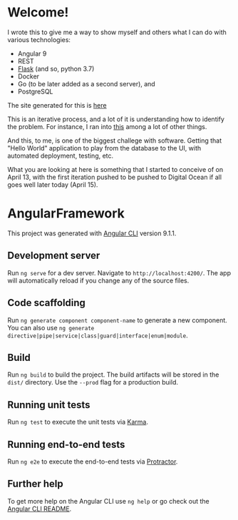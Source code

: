 # Welcome!
I wrote this to give me a way to show myself and others what I can do with various technologies:
- Angular 9
- REST
- [Flask](https://github.com/mtoback/flask_webserver)  (and so, python 3.7)
- Docker
- Go (to be later added as a second server), and 
- PostgreSQL

The site generated for this is [here](http://www.iamasoftwareengineer.tech)

This is an iterative process, and a lot of it is understanding how to identify the problem. For instance, I ran into [this](https://github.com/popperjs/popper-core/issues/429) among a lot of other things.

And this, to me, is one of the biggest challege with software. Getting that "Hello World" application to play from the database to the UI, with automated deployment, testing, etc.

What you are looking at here is something that I started to conceive of on April 13, with the first iteration pushed to be pushed to Digital Ocean if all goes well later today (April 15).

# AngularFramework

This project was generated with [Angular CLI](https://github.com/angular/angular-cli) version 9.1.1.

## Development server

Run `ng serve` for a dev server. Navigate to `http://localhost:4200/`. The app will automatically reload if you change any of the source files.

## Code scaffolding

Run `ng generate component component-name` to generate a new component. You can also use `ng generate directive|pipe|service|class|guard|interface|enum|module`.

## Build

Run `ng build` to build the project. The build artifacts will be stored in the `dist/` directory. Use the `--prod` flag for a production build.

## Running unit tests

Run `ng test` to execute the unit tests via [Karma](https://karma-runner.github.io).

## Running end-to-end tests

Run `ng e2e` to execute the end-to-end tests via [Protractor](http://www.protractortest.org/).

## Further help

To get more help on the Angular CLI use `ng help` or go check out the [Angular CLI README](https://github.com/angular/angular-cli/blob/master/README.md).
